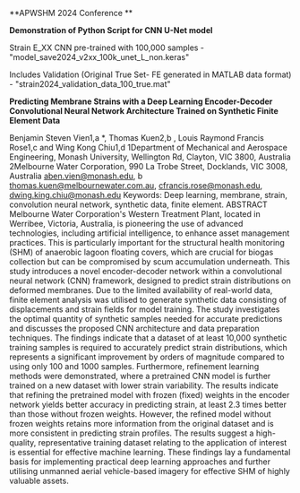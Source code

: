 **APWSHM 2024 Conference **

**Demonstration of Python Script for CNN U-Net model**

Strain E_XX CNN pre-trained with 100,000 samples - "model_save2024_v2xx_100k_unet_L_non.keras"

Includes Validation (Original True Set- FE generated in MATLAB data format) - "strain2024_validation_data_100_true.mat"

**Predicting Membrane Strains with a Deep Learning Encoder-Decoder Convolutional Neural Network Architecture Trained on Synthetic Finite Element Data**

Benjamin Steven Vien1,a *, Thomas Kuen2,b , Louis Raymond Francis Rose1,c and Wing Kong Chiu1,d 
1Department of Mechanical and Aerospace Engineering, Monash University, Wellington Rd, Clayton, VIC 3800, Australia 
2Melbourne Water Corporation, 990 La Trobe Street, Docklands, VIC 3008, Australia
aben.vien@monash.edu, b thomas.kuen@melbournewater.com.au, cfrancis.rose@monash.edu, dwing.king.chiu@monash.edu
Keywords: Deep learning, membrane, strain, convolution neural network, synthetic data, finite element.
ABSTRACT
Melbourne Water Corporation's Western Treatment Plant, located in Werribee, Victoria, Australia, is pioneering the use of advanced technologies, including artificial intelligence, to enhance asset management practices. This is particularly important for the structural health monitoring (SHM) of anaerobic lagoon floating covers, which are crucial for biogas collection but can be compromised by scum accumulation underneath. This study introduces a novel encoder-decoder network within a convolutional neural network (CNN) framework, designed to predict strain distributions on deformed membranes. Due to the limited availability of real-world data, finite element analysis was utilised to generate synthetic data consisting of displacements and strain fields for model training. The study investigates the optimal quantity of synthetic samples needed for accurate predictions and discusses the proposed CNN architecture and data preparation techniques. The findings indicate that a dataset of at least 10,000 synthetic training samples is required to accurately predict strain distributions, which represents a significant improvement by orders of magnitude compared to using only 100 and 1000 samples. Furthermore, refinement learning methods were demonstrated, where a pretrained CNN model is further trained on a new dataset with lower strain variability. The results indicate that refining the pretrained model with frozen (fixed) weights in the encoder network yields better accuracy in predicting strain, at least 2.3 times better than those without frozen weights. However, the refined model without frozen weights retains more information from the original dataset and is more consistent in predicting strain profiles. The results suggest a high-quality, representative training dataset relating to the application of interest is essential for effective machine learning. These findings lay a fundamental basis for implementing practical deep learning approaches and further utilising unmanned aerial vehicle-based imagery for effective SHM of highly valuable assets.
